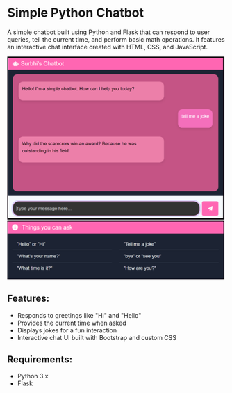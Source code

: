# Simple Python Chatbot 
A simple chatbot built using Python and Flask that can respond to user queries, tell the current time, and perform basic math operations. It features an interactive chat interface created with HTML, CSS, and JavaScript.

<img src="assets/chatbot.png" alt="Chatbot Image" width="500"/>
<img src="assets/questions.png" alt="Chatbot Interaction" width="500"/>

## Features:
- Responds to greetings like "Hi" and "Hello"
- Provides the current time when asked
- Displays jokes for a fun interaction
- Interactive chat UI built with Bootstrap and custom CSS


## Requirements:
- Python 3.x
- Flask


